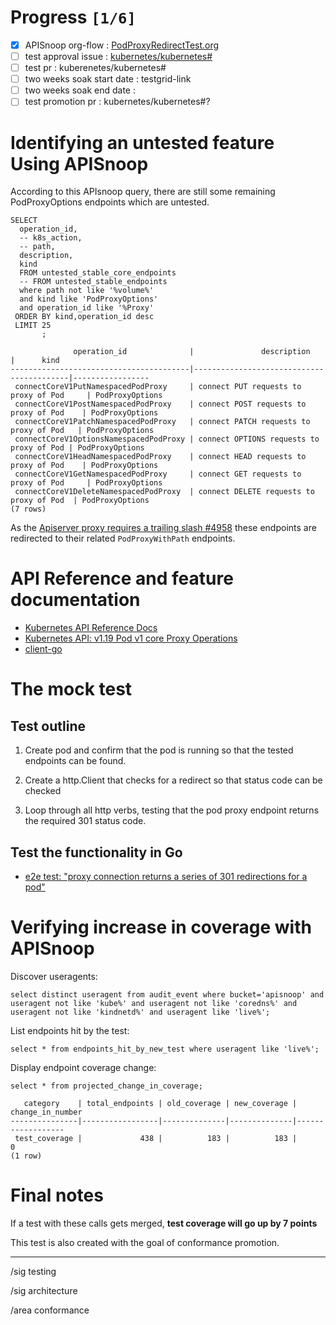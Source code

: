 # Progress <code>[1/6]</code>

-   [X] APISnoop org-flow : [PodProxyRedirectTest.org](https://github.com/cncf/apisnoop/blob/master/tickets/k8s/PodProxyRedirectTest.org)
-   [ ] test approval issue : [kubernetes/kubernetes#](https://github.com/kubernetes/kubernetes/issues/)
-   [ ] test pr : kuberenetes/kubernetes#
-   [ ] two weeks soak start date : testgrid-link
-   [ ] two weeks soak end date :
-   [ ] test promotion pr : kubernetes/kubernetes#?

# Identifying an untested feature Using APISnoop

According to this APIsnoop query, there are still some remaining PodProxyOptions endpoints which are untested.

```sql-mode
SELECT
  operation_id,
  -- k8s_action,
  -- path,
  description,
  kind
  FROM untested_stable_core_endpoints
  -- FROM untested_stable_endpoints
  where path not like '%volume%'
  and kind like 'PodProxyOptions'
  and operation_id like '%Proxy'
 ORDER BY kind,operation_id desc
 LIMIT 25
       ;
```

```example
              operation_id              |               description                |      kind
----------------------------------------|------------------------------------------|-----------------
 connectCoreV1PutNamespacedPodProxy     | connect PUT requests to proxy of Pod     | PodProxyOptions
 connectCoreV1PostNamespacedPodProxy    | connect POST requests to proxy of Pod    | PodProxyOptions
 connectCoreV1PatchNamespacedPodProxy   | connect PATCH requests to proxy of Pod   | PodProxyOptions
 connectCoreV1OptionsNamespacedPodProxy | connect OPTIONS requests to proxy of Pod | PodProxyOptions
 connectCoreV1HeadNamespacedPodProxy    | connect HEAD requests to proxy of Pod    | PodProxyOptions
 connectCoreV1GetNamespacedPodProxy     | connect GET requests to proxy of Pod     | PodProxyOptions
 connectCoreV1DeleteNamespacedPodProxy  | connect DELETE requests to proxy of Pod  | PodProxyOptions
(7 rows)

```

As the [Apiserver proxy requires a trailing slash #4958](https://github.com/kubernetes/kubernetes/issues/4958) these endpoints are redirected to their related `PodProxyWithPath` endpoints.

# API Reference and feature documentation

-   [Kubernetes API Reference Docs](https://kubernetes.io/docs/reference/kubernetes-api/)
-   [Kubernetes API: v1.19 Pod v1 core Proxy Operations](https://kubernetes.io/docs/reference/generated/kubernetes-api/v1.19/#-strong-proxy-operations-pod-v1-core-strong-)
-   [client-go](https://github.com/kubernetes/client-go/blob/master/kubernetes/typed)

# The mock test

## Test outline

1.  Create pod and confirm that the pod is running so that the tested endpoints can be found.

2.  Create a http.Client that checks for a redirect so that status code can be checked

3.  Loop through all http verbs, testing that the pod proxy endpoint returns the required 301 status code.

## Test the functionality in Go

-   [e2e test: "proxy connection returns a series of 301 redirections for a pod"](https://github.com/ii/kubernetes/blob/proxy-301-redirect/test/e2e/network/proxy.go#L266-L358)

# Verifying increase in coverage with APISnoop

Discover useragents:

```sql-mode
select distinct useragent from audit_event where bucket='apisnoop' and useragent not like 'kube%' and useragent not like 'coredns%' and useragent not like 'kindnetd%' and useragent like 'live%';
```

List endpoints hit by the test:

```sql-mode
select * from endpoints_hit_by_new_test where useragent like 'live%';
```

Display endpoint coverage change:

```sql-mode
select * from projected_change_in_coverage;
```

```example
   category    | total_endpoints | old_coverage | new_coverage | change_in_number
---------------|-----------------|--------------|--------------|------------------
 test_coverage |             438 |          183 |          183 |                0
(1 row)

```

# Final notes

If a test with these calls gets merged, ****test coverage will go up by 7 points****

This test is also created with the goal of conformance promotion.

---

/sig testing

/sig architecture

/area conformance
